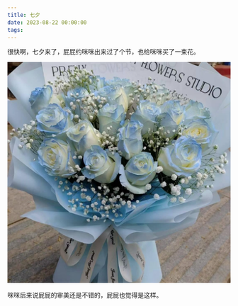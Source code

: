 ```yaml
---
title: 七夕
date: 2023-08-22 00:00:00
tags:
---
```


很快啊，七夕来了，屁屁约咪咪出来过了个节，也给咪咪买了一束花。

![](/images/77.png)

咪咪后来说屁屁的审美还是不错的，屁屁也觉得是这样。